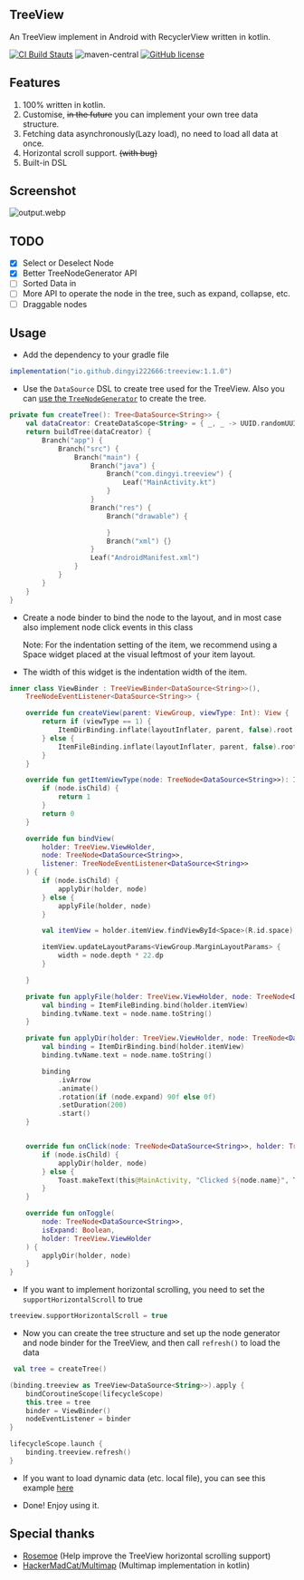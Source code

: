 ## TreeView

An TreeView implement in Android with RecyclerView written in kotlin.

[![CI Build Stauts](https://github.com/dingyi222666/TreeView/actions/workflows/android.yml/badge.svg)](https://github.com/dingyi222666/TreeView/tree/main/.github/workflows/android.yml)
![maven-central](https://img.shields.io/maven-central/v/io.github.dingyi222666/treeview.svg)
[![GitHub license](https://img.shields.io/github/license/dingyi222666/TreeView)](https://github.com/dingyi222666/TreeView/blob/main/LICENSE)

## Features

1. 100% written in kotlin.
2. Customise, ~~in the future~~ you can implement your own tree data structure.
3. Fetching data asynchronously(Lazy load), no need to load all data at once.
4. Horizontal scroll support. ~~(with bug)~~
5. Built-in DSL

## Screenshot

![output.webp](./screenshots/main.webp)

## TODO

- [x] Select or Deselect Node
- [x] Better TreeNodeGenerator API
- [ ] Sorted Data in 
- [ ] More API to operate the node in the tree, such as expand, collapse, etc.
- [ ] Draggable nodes

## Usage

- Add the dependency to your gradle file

```groovy
implementation("io.github.dingyi222666:treeview:1.1.0")
```

- Use the `DataSource` DSL to create tree used for the TreeView. Also you can [use the `TreeNodeGenerator`](https://github.com/dingyi222666/TreeView/issues/4) to create the tree.

```kotlin
private fun createTree(): Tree<DataSource<String>> {
    val dataCreator: CreateDataScope<String> = { _, _ -> UUID.randomUUID().toString() }
    return buildTree(dataCreator) {
        Branch("app") {
            Branch("src") {
                Branch("main") {
                    Branch("java") {
                        Branch("com.dingyi.treeview") {
                            Leaf("MainActivity.kt")
                        }
                    }
                    Branch("res") {
                        Branch("drawable") {

                        }
                        Branch("xml") {}
                    }
                    Leaf("AndroidManifest.xml")
                }
            }
        }
    }
}
```

- Create a node binder to bind the node to the layout, and in most case also implement node click
  events in this class

  Note: For the indentation setting of the item, we recommend using a Space widget placed at the visual leftmost of your item layout. 
- The width of this widget is the indentation width of the item.

```kotlin
inner class ViewBinder : TreeViewBinder<DataSource<String>>(),
    TreeNodeEventListener<DataSource<String>> {

    override fun createView(parent: ViewGroup, viewType: Int): View {
        return if (viewType == 1) {
            ItemDirBinding.inflate(layoutInflater, parent, false).root
        } else {
            ItemFileBinding.inflate(layoutInflater, parent, false).root
        }
    }

    override fun getItemViewType(node: TreeNode<DataSource<String>>): Int {
        if (node.isChild) {
            return 1
        }
        return 0
    }

    override fun bindView(
        holder: TreeView.ViewHolder,
        node: TreeNode<DataSource<String>>,
        listener: TreeNodeEventListener<DataSource<String>>
    ) {
        if (node.isChild) {
            applyDir(holder, node)
        } else {
            applyFile(holder, node)
        }

        val itemView = holder.itemView.findViewById<Space>(R.id.space)

        itemView.updateLayoutParams<ViewGroup.MarginLayoutParams> {
            width = node.depth * 22.dp
        }

    }

    private fun applyFile(holder: TreeView.ViewHolder, node: TreeNode<DataSource<String>>) {
        val binding = ItemFileBinding.bind(holder.itemView)
        binding.tvName.text = node.name.toString()
    }

    private fun applyDir(holder: TreeView.ViewHolder, node: TreeNode<DataSource<String>>) {
        val binding = ItemDirBinding.bind(holder.itemView)
        binding.tvName.text = node.name.toString()

        binding
            .ivArrow
            .animate()
            .rotation(if (node.expand) 90f else 0f)
            .setDuration(200)
            .start()
    }


    override fun onClick(node: TreeNode<DataSource<String>>, holder: TreeView.ViewHolder) {
        if (node.isChild) {
            applyDir(holder, node)
        } else {
            Toast.makeText(this@MainActivity, "Clicked ${node.name}", Toast.LENGTH_LONG).show()
        }
    }

    override fun onToggle(
        node: TreeNode<DataSource<String>>,
        isExpand: Boolean,
        holder: TreeView.ViewHolder
    ) {
        applyDir(holder, node)
    }
}

```

- If you want to implement horizontal scrolling, you need to set the `supportHorizontalScroll` to
  true

```kotlin
treeview.supportHorizontalScroll = true
```

- Now you can create the tree structure and set up the node generator and node binder for the
  TreeView, and then call `refresh()` to load the data

```kotlin
 val tree = createTree()

(binding.treeview as TreeView<DataSource<String>>).apply {
    bindCoroutineScope(lifecycleScope)
    this.tree = tree
    binder = ViewBinder()
    nodeEventListener = binder
}

lifecycleScope.launch {
    binding.treeview.refresh()
}

```

- If you want to load dynamic data (etc. local file), you can see this example
  [here](./app/src/main/java/com/dingyi/treeview/FileActivity.kt)


- Done! Enjoy using it.

## Special thanks

- [Rosemoe](https://github.com/Rosemoe) (Help improve the TreeView horizontal scrolling support)
- [HackerMadCat/Multimap](https://github.com/HackerMadCat/Multimap) (Multimap implementation in
  kotlin)

